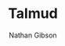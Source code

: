 ---
layout: post
title: "10. Talmud"
author: "Nathan Gibson"
tags: [10]
image: 
level: overview
zotero-tag: 10-Talmud
pad-slug: 10
zotero-readings: 
objective: "List some ways talmudic sources engage with non-rabbinic communities."
---